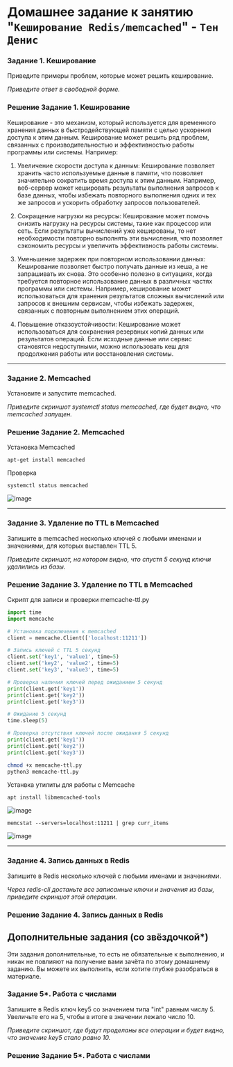 # Домашнее задание к занятию "`Кеширование Redis/memcached`" - `Тен Денис`


### Задание 1. Кеширование 

Приведите примеры проблем, которые может решить кеширование. 

*Приведите ответ в свободной форме.*

### Решение Задание 1. Кеширование 

Кеширование - это механизм, который используется для временного хранения данных в быстродействующей памяти с целью ускорения доступа к этим данным. Кеширование может решить ряд проблем, связанных с производительностью и эффективностью работы программы или системы. Например:

1. Увеличение скорости доступа к данным: Кеширование позволяет хранить часто используемые данные в памяти, что позволяет значительно сократить время доступа к этим данным. Например, веб-сервер может кешировать результаты выполнения запросов к базе данных, чтобы избежать повторного выполнения одних и тех же запросов и ускорить обработку запросов пользователей.

2. Сокращение нагрузки на ресурсы: Кеширование может помочь снизить нагрузку на ресурсы системы, такие как процессор или сеть. Если результаты вычислений уже кешированы, то нет необходимости повторно выполнять эти вычисления, что позволяет сэкономить ресурсы и увеличить эффективность работы системы.

3. Уменьшение задержек при повторном использовании данных: Кеширование позволяет быстро получать данные из кеша, а не запрашивать их снова. Это особенно полезно в ситуациях, когда требуется повторное использование данных в различных частях программы или системы. Например, кеширование может использоваться для хранения результатов сложных вычислений или запросов к внешним сервисам, чтобы избежать задержек, связанных с повторным выполнением этих операций.

4. Повышение отказоустойчивости: Кеширование может использоваться для сохранения резервных копий данных или результатов операций. Если исходные данные или сервис становятся недоступными, можно использовать кеш для продолжения работы или восстановления системы.

---

### Задание 2. Memcached

Установите и запустите memcached.

*Приведите скриншот systemctl status memcached, где будет видно, что memcached запущен.*

### Решение Задание 2. Memcached
Установка Memcached

```
apt-get install memcached
```
Проверка
```
systemctl status memcached
```


![image](https://github.com/killakazzak/11-02-sdb-hw/assets/32342205/221b3f19-c268-42d8-bd14-a11436a6a6d7)



---

### Задание 3. Удаление по TTL в Memcached

Запишите в memcached несколько ключей с любыми именами и значениями, для которых выставлен TTL 5. 

*Приведите скриншот, на котором видно, что спустя 5 секунд ключи удалились из базы.*

### Решение Задание 3. Удаление по TTL в Memcached

Скрипт для записи и проверки memcache-ttl.py

```python
import time
import memcache

# Установка подключения к memcached
client = memcache.Client(['localhost:11211'])

# Запись ключей с TTL 5 секунд
client.set('key1', 'value1', time=5)
client.set('key2', 'value2', time=5)
client.set('key3', 'value3', time=5)

# Проверка наличия ключей перед ожиданием 5 секунд
print(client.get('key1'))
print(client.get('key2'))
print(client.get('key3'))

# Ожидание 5 секунд
time.sleep(5)

# Проверка отсутствия ключей после ожидания 5 секунд
print(client.get('key1'))
print(client.get('key2'))
print(client.get('key3'))
```

```bash
chmod +x memcache-ttl.py
python3 memcache-ttl.py
```
Устанвка утилиты для работы с Memcache

```
apt install libmemcached-tools
```
![image](https://github.com/killakazzak/11-02-sdb-hw/assets/32342205/87119a68-6d12-482c-aa9e-cab98a677cba)

```
memcstat --servers=localhost:11211 | grep curr_items
```

![image](https://github.com/killakazzak/11-02-sdb-hw/assets/32342205/cb99bb08-aaf1-4cdc-b6cb-1b96dfe8eacb)




---

### Задание 4. Запись данных в Redis

Запишите в Redis несколько ключей с любыми именами и значениями. 

*Через redis-cli достаньте все записанные ключи и значения из базы, приведите скриншот этой операции.*

### Решение Задание 4. Запись данных в Redis


## Дополнительные задания (со звёздочкой*)
Эти задания дополнительные, то есть не обязательные к выполнению, и никак не повлияют на получение вами зачёта по этому домашнему заданию. Вы можете их выполнить, если хотите глубже разобраться в материале.

### Задание 5*. Работа с числами 

Запишите в Redis ключ key5 со значением типа "int" равным числу 5. Увеличьте его на 5, чтобы в итоге в значении лежало число 10.  

*Приведите скриншот, где будут проделаны все операции и будет видно, что значение key5 стало равно 10.*

### Решение Задание 5*. Работа с числами 


